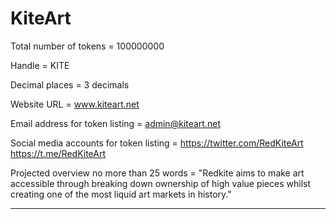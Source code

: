 # KiteArt

Total number of tokens = 100000000

Handle =  KITE

Decimal places = 3 decimals

Website URL = www.kiteart.net

Email address for token listing = admin@kiteart.net

Social media accounts for token listing = https://twitter.com/RedKiteArt https://t.me/RedKiteArt

Projected overview no more than 25 words = "Redkite aims to make art accessible through breaking down ownership of high value pieces whilst creating one of the most liquid art markets in history."

---
